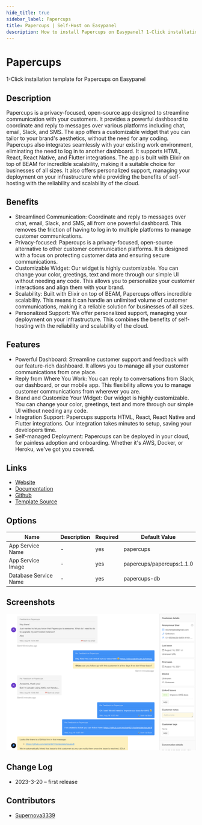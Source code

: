 ```yaml
---
hide_title: true
sidebar_label: Papercups
title: Papercups | Self-Host on Easypanel
description: How to install Papercups on Easypanel? 1-Click installation template for Papercups on Easypanel
---
```


<!-- generated -->

# Papercups

1-Click installation template for Papercups on Easypanel

## Description

Papercups is a privacy-focused, open-source app designed to streamline communication with your customers. It provides a powerful dashboard to coordinate and reply to messages over various platforms including chat, email, Slack, and SMS. The app offers a customizable widget that you can tailor to your brand&#39;s aesthetics, without the need for any coding. Papercups also integrates seamlessly with your existing work environment, eliminating the need to log in to another dashboard. It supports HTML, React, React Native, and Flutter integrations. The app is built with Elixir on top of BEAM for incredible scalability, making it a suitable choice for businesses of all sizes. It also offers personalized support, managing your deployment on your infrastructure while providing the benefits of self-hosting with the reliability and scalability of the cloud.

## Benefits

- Streamlined Communication: Coordinate and reply to messages over chat, email, Slack, and SMS, all from one powerful dashboard. This removes the friction of having to log in to multiple platforms to manage customer communications.
- Privacy-focused: Papercups is a privacy-focused, open-source alternative to other customer communication platforms. It is designed with a focus on protecting customer data and ensuring secure communications.
- Customizable Widget: Our widget is highly customizable. You can change your color, greetings, text and more through our simple UI without needing any code. This allows you to personalize your customer interactions and align them with your brand.
- Scalability: Built with Elixir on top of BEAM, Papercups offers incredible scalability. This means it can handle an unlimited volume of customer communications, making it a reliable solution for businesses of all sizes.
- Personalized Support: We offer personalized support, managing your deployment on your infrastructure. This combines the benefits of self-hosting with the reliability and scalability of the cloud.

## Features

- Powerful Dashboard: Streamline customer support and feedback with our feature-rich dashboard. It allows you to manage all your customer communications from one place.
- Reply from Where You Work: You can reply to conversations from Slack, our dashboard, or our mobile app. This flexibility allows you to manage customer communications from wherever you are.
- Brand and Customize Your Widget: Our widget is highly customizable. You can change your color, greetings, text and more through our simple UI without needing any code.
- Integration Support: Papercups supports HTML, React, React Native and Flutter integrations. Our integration takes minutes to setup, saving your developers time.
- Self-managed Deployment: Papercups can be deployed in your cloud, for painless adoption and onboarding. Whether it's AWS, Docker, or Heroku, we've got you covered.

## Links

- [Website](https://papercups.io)
- [Documentation](https://docs.papercups.io/)
- [Github](https://github.com/papercups-io/papercups)
- [Template Source](https://github.com/easypanel-io/templates/tree/main/templates/papercups)

## Options

Name | Description | Required | Default Value
-|-|-|-
App Service Name | - | yes | papercups
App Service Image | - | yes | papercups/papercups:1.1.0
Database Service Name | - | yes | papercups-db

## Screenshots

![Papercups Screenshot](./assets/screenshot.png)

## Change Log

- 2023-3-20 – first release

## Contributors

- [Supernova3339](https://github.com/Supernova3339)
